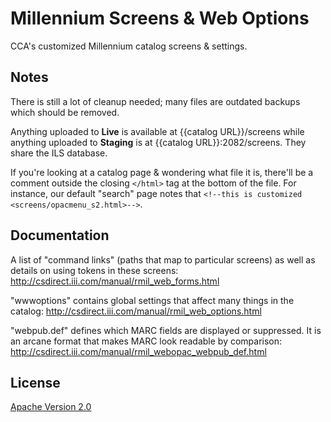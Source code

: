 # Millennium Screens & Web Options

CCA's customized Millennium catalog screens & settings.

## Notes

There is still a lot of cleanup needed; many files are outdated backups which should be removed.

Anything uploaded to **Live** is available at {{catalog URL}}/screens while anything uploaded to **Staging** is at {{catalog URL}}:2082/screens. They share the ILS database.

If you're looking at a catalog page & wondering what file it is, there'll be a comment outside the closing `</html>` tag at the bottom of the file. For instance, our default "search" page notes that `<!--this is customized <screens/opacmenu_s2.html>-->`.

## Documentation

A list of "command links" (paths that map to particular screens) as well as details on using tokens in these screens:
http://csdirect.iii.com/manual/rmil_web_forms.html

"wwwoptions" contains global settings that affect many things in the catalog:
http://csdirect.iii.com/manual/rmil_web_options.html

"webpub.def" defines which MARC fields are displayed or suppressed. It is an arcane format that makes MARC look readable by comparison:
http://csdirect.iii.com/manual/rmil_webopac_webpub_def.html

## License

[Apache Version 2.0](http://www.apache.org/licenses/LICENSE-2.0)
